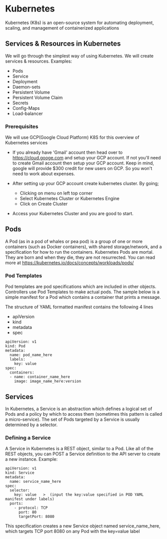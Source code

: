 # Kubernetes
Kubernetes (K8s) is an open-source system for automating deployment, scaling, and management of containerized applications

## Services & Resources in Kubernetes
We will go through the simplest way of using Kubernetes. We will create services & resources. Examples:
- Pods
- Service
- Deployment
- Daemon-sets
- Persistent Volume
- Persistent Volume Claim
- Secrets
- Config-Maps
- Load-balancer

### Prerequisites
We will use GCP(Google Cloud Platform) K8S for this overview of Kubernetes services

- If you already have 'Gmail' account then head over to https://cloud.googe.com and setup your GCP account. If not you'll need to create Gmail account then setup your GCP account.
Keep in mind, google will provide $300 credit for new users on GCP. So you won't need to work about expenses.

- After setting up your GCP account create kubernetes cluster. By going;
  - Clicking on menu on left top corner
  - Select Kubernetes Cluster or Kubernetes Engine
  - Click on Create Cluster

- Access your Kubernetes Cluster and you are good to start.  


## Pods
A Pod (as in a pod of whales or pea pod) is a group of one or more containers (such as Docker containers), with shared storage/network, and a specification for how to run the containers. Kubernetes Pods are mortal. They are born and when they die, they are not resurrected. You can read more at https://kubernetes.io/docs/concepts/workloads/pods/

### Pod Templates
Pod templates are pod specifications which are included in other objects. Controllers use Pod Templates to make actual pods. The sample below is a simple manifest for a Pod which contains a container that prints a message.

The structure of YAML formatted manifest contains the following 4 lines
- apiVersion
- kind
- metadata
- spec


```
apiVersion: v1
kind: Pod
metadata:
  name: pod_name_here
  labels:
    key: value
spec:
  containers:
  - name: container_name_here
    image: image_name_here:version
```

## Services
In Kubernetes, a Service is an abstraction which defines a logical set of Pods and a policy by which to access them (sometimes this pattern is called a micro-service). The set of Pods targeted by a Service is usually determined by a selector.

### Defining a Service
A Service in Kubernetes is a REST object, similar to a Pod. Like all of the REST objects, you can POST a Service definition to the API server to create a new instance.
Example:

```
apiVersion: v1
kind: Service
metadata:
  name: service_name_here
spec:
  selector:
    key: value   >  (input the key:value specified in POD YAML manifest under labels)
  ports:
    - protocol: TCP
      port: 80
      targetPort: 8080
```
This specification creates a new Service object named service_name_here, which targets TCP port 8080 on any Pod with the key=value label
